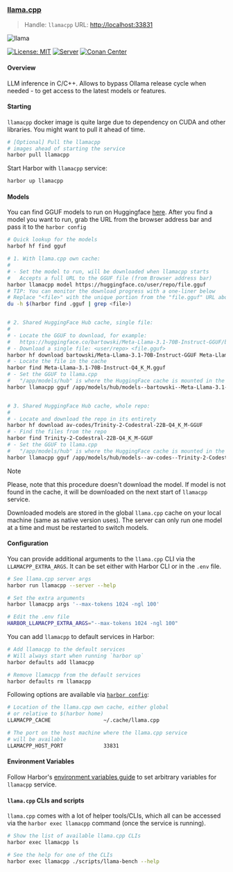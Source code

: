 ### [llama.cpp](https://github.com/ggerganov/llama.cpp)

> Handle: `llamacpp`
> URL: [http://localhost:33831](http://localhost:33831)

![llama](https://user-images.githubusercontent.com/1991296/230134379-7181e485-c521-4d23-a0d6-f7b3b61ba524.png)

[![License: MIT](https://img.shields.io/badge/license-MIT-blue.svg)](https://opensource.org/licenses/MIT)
[![Server](https://github.com/ggerganov/llama.cpp/actions/workflows/server.yml/badge.svg)](https://github.com/ggerganov/llama.cpp/actions/workflows/server.yml)
[![Conan Center](https://shields.io/conan/v/llama-cpp)](https://conan.io/center/llama-cpp)


#### Overview 

LLM inference in C/C++. Allows to bypass Ollama release cycle when needed - to get access to the latest models or features.

#### Starting

`llamacpp` docker image is quite large due to dependency on CUDA and other libraries. You might want to pull it ahead of time.

```bash
# [Optional] Pull the llamacpp
# images ahead of starting the service
harbor pull llamacpp
```

Start Harbor with `llamacpp` service:

```bash
harbor up llamacpp
```

#### Models

You can find GGUF models to run on Huggingface [here](https://huggingface.co/models?sort=trending&search=gguf). After you find a model you want to run, grab the URL from the browser address bar and pass it to the `harbor config`

```bash
# Quick lookup for the models
harbof hf find gguf

# 1. With llama.cpp own cache:
#
# - Set the model to run, will be downloaded when llamacpp starts
#   Accepts a full URL to the GGUF file (from Browser address bar)
harbor llamacpp model https://huggingface.co/user/repo/file.gguf
# TIP: You can monitor the download progress with a one-liner below
# Replace "<file>" with the unique portion from the "file.gguf" URL above
du -h $(harbor find .gguf | grep <file>)


# 2. Shared HuggingFace Hub cache, single file:
#
# - Locate the GGUF to download, for example:
#   https://huggingface.co/bartowski/Meta-Llama-3.1-70B-Instruct-GGUF/blob/main/Meta-Llama-3.1-70B-Instruct-Q4_K_M.gguf
# - Download a single file: <user/repo> <file.gguf>
harbor hf download bartowski/Meta-Llama-3.1-70B-Instruct-GGUF Meta-Llama-3.1-70B-Instruct-Q4_K_M.gguf
# - Locate the file in the cache
harbor find Meta-Llama-3.1-70B-Instruct-Q4_K_M.gguf
# - Set the GGUF to llama.cpp
#   "/app/models/hub" is where the HuggingFace cache is mounted in the container
harbor llamacpp gguf /app/models/hub/models--bartowski--Meta-Llama-3.1-70B-Instruct-GGUF/snapshots/83fb6e83d0a8aada42d499259bc929d922e9a558/Meta-Llama-3.1-70B-Instruct-Q4_K_M.gguf


# 3. Shared HuggingFace Hub cache, whole repo:
#
# - Locate and download the repo in its entirety
harbor hf download av-codes/Trinity-2-Codestral-22B-Q4_K_M-GGUF
# - Find the files from the repo
harbor find Trinity-2-Codestral-22B-Q4_K_M-GGUF
# - Set the GGUF to llama.cpp
#   "/app/models/hub" is where the HuggingFace cache is mounted in the container
harbor llamacpp gguf /app/models/hub/models--av-codes--Trinity-2-Codestral-22B-Q4_K_M-GGUF/snapshots/c0a1f7283809423d193025e92eec6f287425ed59/trinity-2-codestral-22b-q4_k_m.gguf
```

> [!NOTE]
> Please, note that this procedure doesn't download the model. If model is not found in the cache, it will be downloaded on the next start of `llamacpp` service.

Downloaded models are stored in the global `llama.cpp` cache on your local machine (same as native version uses). The server can only run one model at a time and must be restarted to switch models.

#### Configuration

You can provide additional arguments to the `llama.cpp` CLI via the `LLAMACPP_EXTRA_ARGS`. It can be set either with Harbor CLI or in the `.env` file.

```bash
# See llama.cpp server args
harbor run llamacpp --server --help

# Set the extra arguments
harbor llamacpp args '--max-tokens 1024 -ngl 100'

# Edit the .env file
HARBOR_LLAMACPP_EXTRA_ARGS="--max-tokens 1024 -ngl 100"
```

You can add `llamacpp` to default services in Harbor:

```bash
# Add llamacpp to the default services
# Will always start when running `harbor up`
harbor defaults add llamacpp

# Remove llamacpp from the default services
harbor defaults rm llamacpp
```

Following options are available via [`harbor config`](./3.-Harbor-CLI-Reference#harbor-config):

```bash
# Location of the llama.cpp own cache, either global
# or relative to $(harbor home)
LLAMACPP_CACHE                 ~/.cache/llama.cpp

# The port on the host machine where the llama.cpp service
# will be available
LLAMACPP_HOST_PORT             33831
```

#### Environment Variables

Follow Harbor's [environment variables guide](./1.-Harbor-User-Guide#environment-variables) to set arbitrary variables for `llamacpp` service.

#### `llama.cpp` CLIs and scripts

`llama.cpp` comes with a lot of helper tools/CLIs, which all can be accessed via the `harbor exec llamacpp` command (once the service is running).

```bash
# Show the list of available llama.cpp CLIs
harbor exec llamacpp ls

# See the help for one of the CLIs
harbor exec llamacpp ./scripts/llama-bench --help
```
